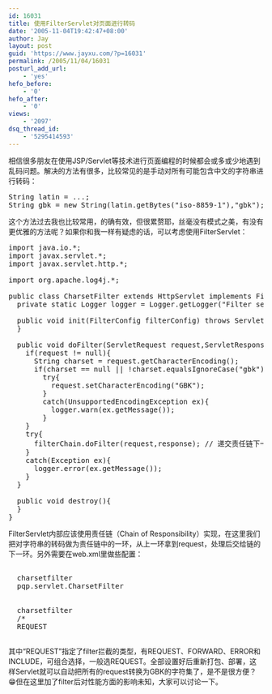 ```yaml
---
id: 16031
title: 使用FilterServlet对页面进行转码
date: '2005-11-04T19:42:47+08:00'
author: Jay
layout: post
guid: 'https://www.jayxu.com/?p=16031'
permalink: /2005/11/04/16031
posturl_add_url:
    - 'yes'
hefo_before:
    - '0'
hefo_after:
    - '0'
views:
    - '2097'
dsq_thread_id:
    - '5295414593'
---
```


相信很多朋友在使用JSP/Servlet等技术进行页面编程的时候都会或多或少地遇到乱码问题。解决的方法有很多，比较常见的是手动对所有可能包含中文的字符串进行转码：
<pre lang="java" class="">String latin = ...;
String gbk = new String(latin.getBytes("iso-8859-1"),"gbk");</pre>
这个方法过去我也比较常用，的确有效，但很累赘耶，丝毫没有模式之美，有没有更优雅的方法呢？如果你和我一样有疑虑的话，可以考虑使用FilterServlet：
<pre lang="java">import java.io.*;
import javax.servlet.*;
import javax.servlet.http.*;

import org.apache.log4j.*;
 
public class CharsetFilter extends HttpServlet implements Filter{
  private static Logger logger = Logger.getLogger("Filter servlet");

  public void init(FilterConfig filterConfig) throws ServletException{
  }

  public void doFilter(ServletRequest request,ServletResponse response,FilterChain filterChain){
    if(request != null){
      String charset = request.getCharacterEncoding();
      if(charset == null || !charset.equalsIgnoreCase("gbk"))
        try{
          request.setCharacterEncoding("GBK");
        }
        catch(UnsupportedEncodingException ex){
          logger.warn(ex.getMessage());
        }
    }
    try{
      filterChain.doFilter(request,response); // 递交责任链下一环
    }
    catch(Exception ex){
      logger.error(ex.getMessage());
    }
  }

  public void destroy(){
  }
}</pre>
FilterServlet内部应该使用责任链（Chain of Responsibility）实现，在这里我们把对字符串的转码做为责任链中的一环，从上一环拿到request，处理后交给链的下一环。另外需要在web.xml里做些配置：
<pre lang="xml">
<filter>
  <filter-name>charsetfilter</filter-name>
  <filter-class>pqp.servlet.CharsetFilter</filter-class>
</filter>
<filter-mapping>
  <filter-name>charsetfilter</filter-name>
  <url-pattern>/*</url-pattern>
  <dispatcher>REQUEST</dispatcher>
</filter-mapping>
</pre>
其中“REQUEST”指定了filter拦截的类型，有REQUEST、FORWARD、ERROR和INCLUDE，可组合选择，一般选REQUEST。全部设置好后重新打包、部署，这样Servlet就可以自动把所有的request转换为GBK的字符集了，是不是很方便？😁但在这里加了filter后对性能方面的影响未知，大家可以讨论一下。